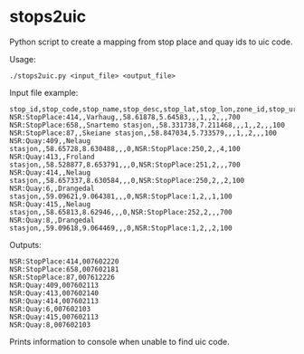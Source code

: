 # stops2uic

Python script to create a mapping from stop place and quay ids to uic code.

Usage:

    ./stops2uic.py <input_file> <output_file>


Input file example:

    stop_id,stop_code,stop_name,stop_desc,stop_lat,stop_lon,zone_id,stop_url,location_type,parent_station,wheelchair_boarding,stop_timezone,platform_code,vehicle_type
    NSR:StopPlace:414,,Varhaug,,58.61878,5.64583,,,1,,2,,,700
    NSR:StopPlace:658,,Snartemo stasjon,,58.331738,7.211468,,,1,,2,,,100
    NSR:StopPlace:87,,Skeiane stasjon,,58.847034,5.733579,,,1,,2,,,100
    NSR:Quay:409,,Nelaug stasjon,,58.65728,8.630488,,,0,NSR:StopPlace:250,2,,4,100
    NSR:Quay:413,,Froland stasjon,,58.528877,8.653791,,,0,NSR:StopPlace:251,2,,,700
    NSR:Quay:414,,Nelaug stasjon,,58.657337,8.630584,,,0,NSR:StopPlace:250,2,,2,100
    NSR:Quay:6,,Drangedal stasjon,,59.09621,9.064381,,,0,NSR:StopPlace:1,2,,1,100
    NSR:Quay:415,,Nelaug stasjon,,58.65813,8.62946,,,0,NSR:StopPlace:252,2,,,700
    NSR:Quay:8,,Drangedal stasjon,,59.09618,9.064469,,,0,NSR:StopPlace:1,2,,2,100


Outputs:

    NSR:StopPlace:414,007602220
    NSR:StopPlace:658,007602181
    NSR:StopPlace:87,007612226
    NSR:Quay:409,007602113
    NSR:Quay:413,007602140
    NSR:Quay:414,007602113
    NSR:Quay:6,007602103
    NSR:Quay:415,007602113
    NSR:Quay:8,007602103


Prints information to console when unable to find uic code.



